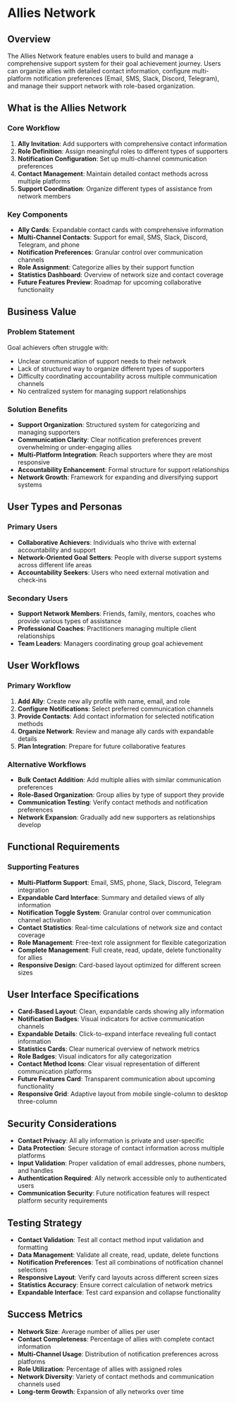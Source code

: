 # Allies Network

## Overview

The Allies Network feature enables users to build and manage a comprehensive support system for their goal achievement journey. Users can organize allies with detailed contact information, configure multi-platform notification preferences (Email, SMS, Slack, Discord, Telegram), and manage their support network with role-based organization.

## What is the Allies Network

### Core Workflow

1. **Ally Invitation**: Add supporters with comprehensive contact information
2. **Role Definition**: Assign meaningful roles to different types of supporters
3. **Notification Configuration**: Set up multi-channel communication preferences
4. **Contact Management**: Maintain detailed contact methods across multiple platforms
5. **Support Coordination**: Organize different types of assistance from network members

### Key Components

- **Ally Cards**: Expandable contact cards with comprehensive information
- **Multi-Channel Contacts**: Support for email, SMS, Slack, Discord, Telegram, and phone
- **Notification Preferences**: Granular control over communication channels
- **Role Assignment**: Categorize allies by their support function
- **Statistics Dashboard**: Overview of network size and contact coverage
- **Future Features Preview**: Roadmap for upcoming collaborative functionality

## Business Value

### Problem Statement

Goal achievers often struggle with:
- Unclear communication of support needs to their network
- Lack of structured way to organize different types of supporters
- Difficulty coordinating accountability across multiple communication channels
- No centralized system for managing support relationships

### Solution Benefits

- **Support Organization**: Structured system for categorizing and managing supporters
- **Communication Clarity**: Clear notification preferences prevent overwhelming or under-engaging allies
- **Multi-Platform Integration**: Reach supporters where they are most responsive
- **Accountability Enhancement**: Formal structure for support relationships
- **Network Growth**: Framework for expanding and diversifying support systems

## User Types and Personas

### Primary Users

- **Collaborative Achievers**: Individuals who thrive with external accountability and support
- **Network-Oriented Goal Setters**: People with diverse support systems across different life areas
- **Accountability Seekers**: Users who need external motivation and check-ins

### Secondary Users

- **Support Network Members**: Friends, family, mentors, coaches who provide various types of assistance
- **Professional Coaches**: Practitioners managing multiple client relationships
- **Team Leaders**: Managers coordinating group goal achievement

## User Workflows

### Primary Workflow

1. **Add Ally**: Create new ally profile with name, email, and role
2. **Configure Notifications**: Select preferred communication channels
3. **Provide Contacts**: Add contact information for selected notification methods
4. **Organize Network**: Review and manage ally cards with expandable details
5. **Plan Integration**: Prepare for future collaborative features

### Alternative Workflows

- **Bulk Contact Addition**: Add multiple allies with similar communication preferences
- **Role-Based Organization**: Group allies by type of support they provide
- **Communication Testing**: Verify contact methods and notification preferences
- **Network Expansion**: Gradually add new supporters as relationships develop

## Functional Requirements

### Supporting Features

- **Multi-Platform Support**: Email, SMS, phone, Slack, Discord, Telegram integration
- **Expandable Card Interface**: Summary and detailed views of ally information
- **Notification Toggle System**: Granular control over communication channel activation
- **Contact Statistics**: Real-time calculations of network size and contact coverage
- **Role Management**: Free-text role assignment for flexible categorization
- **Complete Management**: Full create, read, update, delete functionality for allies
- **Responsive Design**: Card-based layout optimized for different screen sizes

## User Interface Specifications

- **Card-Based Layout**: Clean, expandable cards showing ally information
- **Notification Badges**: Visual indicators for active communication channels
- **Expandable Details**: Click-to-expand interface revealing full contact information
- **Statistics Cards**: Clear numerical overview of network metrics
- **Role Badges**: Visual indicators for ally categorization
- **Contact Method Icons**: Clear visual representation of different communication platforms
- **Future Features Card**: Transparent communication about upcoming functionality
- **Responsive Grid**: Adaptive layout from mobile single-column to desktop three-column

## Security Considerations

- **Contact Privacy**: All ally information is private and user-specific
- **Data Protection**: Secure storage of contact information across multiple platforms
- **Input Validation**: Proper validation of email addresses, phone numbers, and handles
- **Authentication Required**: Ally network accessible only to authenticated users
- **Communication Security**: Future notification features will respect platform security requirements

## Testing Strategy

- **Contact Validation**: Test all contact method input validation and formatting
- **Data Management**: Validate all create, read, update, delete functions
- **Notification Preferences**: Test all combinations of notification channel selections
- **Responsive Layout**: Verify card layouts across different screen sizes
- **Statistics Accuracy**: Ensure correct calculation of network metrics
- **Expandable Interface**: Test card expansion and collapse functionality

## Success Metrics

- **Network Size**: Average number of allies per user
- **Contact Completeness**: Percentage of allies with complete contact information
- **Multi-Channel Usage**: Distribution of notification preferences across platforms
- **Role Utilization**: Percentage of allies with assigned roles
- **Network Diversity**: Variety of contact methods and communication channels used
- **Long-term Growth**: Expansion of ally networks over time